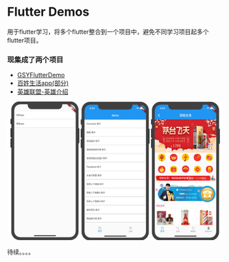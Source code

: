 # Flutter Demos
用于flutter学习，将多个flutter整合到一个项目中，避免不同学习项目起多个flutter项目。

### 现集成了两个项目
- [GSYFlutterDemo](https://github.com/CarGuo/GSYFlutterDemo)
- [百姓生活app(部分)](https://jspang.com/posts/2019/03/01/flutter-shop.html)
- [英雄联盟-英雄介绍](https://github.com/xch1029/LOL.git)

<img src="https://github.com/zhaoteee/flutterDemos/blob/master/hb.jpg"/>

待续。。。。



